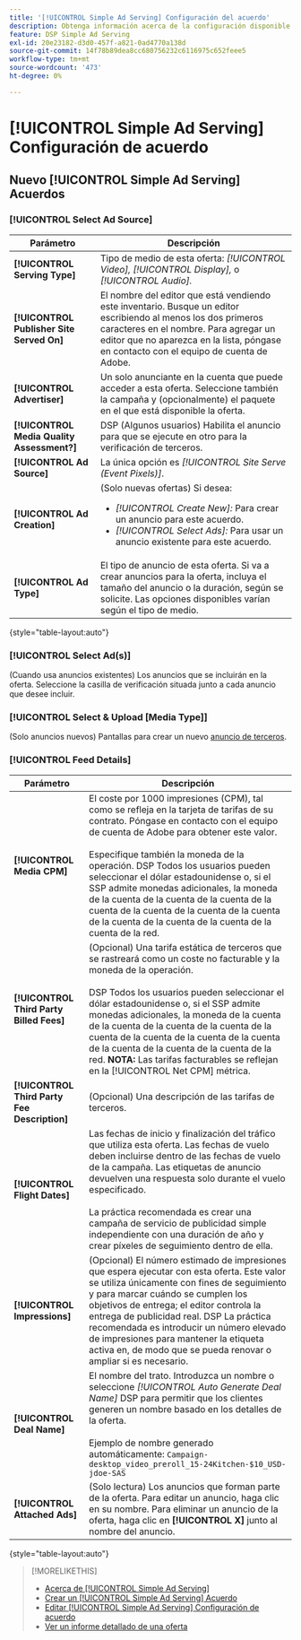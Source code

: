 ```yaml
---
title: '[!UICONTROL Simple Ad Serving] Configuración del acuerdo'
description: Obtenga información acerca de la configuración disponible para [!UICONTROL Simple Ad Serving] ofertas.
feature: DSP Simple Ad Serving
exl-id: 20e23182-d3d0-457f-a821-0ad4770a138d
source-git-commit: 14f78b89dea8cc680756232c6116975c652feee5
workflow-type: tm+mt
source-wordcount: '473'
ht-degree: 0%

---
```


# [!UICONTROL Simple Ad Serving] Configuración de acuerdo

## Nuevo [!UICONTROL Simple Ad Serving] Acuerdos

### [!UICONTROL Select Ad Source]

| Parámetro | Descripción |
|-----------|-------------|
| **[!UICONTROL Serving Type]** | Tipo de medio de esta oferta: *[!UICONTROL Video],* *[!UICONTROL Display],* o *[!UICONTROL Audio].* |
| **[!UICONTROL Publisher Site Served On]** | El nombre del editor que está vendiendo este inventario. Busque un editor escribiendo al menos los dos primeros caracteres en el nombre. Para agregar un editor que no aparezca en la lista, póngase en contacto con el equipo de cuenta de Adobe. |
| **[!UICONTROL Advertiser]** | Un solo anunciante en la cuenta que puede acceder a esta oferta. Seleccione también la campaña y (opcionalmente) el paquete en el que está disponible la oferta. |
| **[!UICONTROL Media Quality Assessment?]** | DSP (Algunos usuarios) Habilita el anuncio para que se ejecute en otro para la verificación de terceros. <!-- Who can select this? It's disabled for me. Need to see if there are additional fields when this is enabled. --> |
| **[!UICONTROL Ad Source]** | La única opción es *[!UICONTROL Site Serve (Event Pixels)]*. |
| **[!UICONTROL Ad Creation]** | (Solo nuevas ofertas) Si desea:<ul><li>*[!UICONTROL Create New]:* Para crear un anuncio para este acuerdo.</li><li>*[!UICONTROL Select Ads]:* Para usar un anuncio existente para este acuerdo.</li></ul> |
| **[!UICONTROL Ad Type]** | El tipo de anuncio de esta oferta. Si va a crear anuncios para la oferta, incluya el tamaño del anuncio o la duración, según se solicite. Las opciones disponibles varían según el tipo de medio. |

{style=&quot;table-layout:auto&quot;}

### [!UICONTROL Select Ad(s)]

(Cuando usa anuncios existentes) Los anuncios que se incluirán en la oferta. Seleccione la casilla de verificación situada junto a cada anuncio que desee incluir.

### [!UICONTROL Select & Upload [Media Type]]

(Solo anuncios nuevos) Pantallas para crear un nuevo [anuncio de terceros](/help/dsp/campaign-management/ads/ad-create-multiple.md).

### [!UICONTROL Feed Details]

| Parámetro | Descripción |
|-----------|-------------|
| **[!UICONTROL Media CPM]** | El coste por 1000 impresiones (CPM), tal como se refleja en la tarjeta de tarifas de su contrato. Póngase en contacto con el equipo de cuenta de Adobe para obtener este valor. <br><br>Especifique también la moneda de la operación. DSP Todos los usuarios pueden seleccionar el dólar estadounidense o, si el SSP admite monedas adicionales, la moneda de la cuenta de la cuenta de la cuenta de la cuenta de la cuenta de la cuenta de la cuenta de la cuenta de la cuenta de la cuenta de la cuenta de la red. |
| **[!UICONTROL Third Party Billed Fees]** | (Opcional) Una tarifa estática de terceros que se rastreará como un coste no facturable y la moneda de la operación.<br><br>DSP Todos los usuarios pueden seleccionar el dólar estadounidense o, si el SSP admite monedas adicionales, la moneda de la cuenta de la cuenta de la cuenta de la cuenta de la cuenta de la cuenta de la cuenta de la cuenta de la cuenta de la cuenta de la cuenta de la red. **NOTA:** Las tarifas facturables se reflejan en la [!UICONTROL Net CPM] métrica. |
| **[!UICONTROL Third Party Fee Description]** | (Opcional) Una descripción de las tarifas de terceros. |
| **[!UICONTROL Flight Dates]** | Las fechas de inicio y finalización del tráfico que utiliza esta oferta. Las fechas de vuelo deben incluirse dentro de las fechas de vuelo de la campaña. Las etiquetas de anuncio devuelven una respuesta solo durante el vuelo especificado.<br><br> La práctica recomendada es crear una campaña de servicio de publicidad simple independiente con una duración de año y crear píxeles de seguimiento dentro de ella. |
| **[!UICONTROL Impressions]** | (Opcional) El número estimado de impresiones que espera ejecutar con esta oferta. Este valor se utiliza únicamente con fines de seguimiento y para marcar cuándo se cumplen los objetivos de entrega; el editor controla la entrega de publicidad real. DSP La práctica recomendada es introducir un número elevado de impresiones para mantener la etiqueta activa en, de modo que se pueda renovar o ampliar si es necesario. |
| **[!UICONTROL Deal Name]** | El nombre del trato. Introduzca un nombre o seleccione *[!UICONTROL Auto Generate Deal Name]* DSP para permitir que los clientes generen un nombre basado en los detalles de la oferta.<br><br>Ejemplo de nombre generado automáticamente: `Campaign-desktop_video_preroll_15-24Kitchen-$10_USD-jdoe-SAS` |
| **[!UICONTROL Attached Ads]** | (Solo lectura) Los anuncios que forman parte de la oferta. Para editar un anuncio, haga clic en su nombre. Para eliminar un anuncio de la oferta, haga clic en **[!UICONTROL X]** junto al nombre del anuncio. |

{style=&quot;table-layout:auto&quot;}

<!-- 
## Existing Simple Ad Serving Deals

Changes aren't applied retroactively.
-->

<!-- completely different settings layout, so need a separate section for them -->

<!-- From Abhinav: Editable fields are Name, Start & End date, Impressions & CPM. Changes are not applied retroactively.

But I see:

| Parameter | Description |
|-----------|-------------|

| **[!UICONTROL Are you using Deal ID?] | (Read-only) Whether the deal was set up as a [!UICONTROL Deal ID] (*[!DNL Yes]*)  or a [!UICONTROL Simple Ad Serving] deal (*[!DNL No]*). |
| **[!UICONTROL Inventory Type] | (Read-only) The inventory type for the deal. |
| **[!UICONTROL Feed Name] | The name of the [!UICONTROL Simple Ad Serving] deal. |
| **[!UICONTROL Publisher Ad Server] | (Read-only)  |
| **[!UICONTROL Publisher maximum ad length] | The maximum length of the ad, per the publisher. |
| **[!UICONTROL Publisher minimum ad length] | The minimum length of the ad, per the publisher. |
| **[!UICONTROL Fill Type] | (Read-only)  |
| **[!UICONTROL Contracted CPM] | This field is required if billing through TubeMogul, but enter your CPM in this field to track your actual spend. |
| **[!UICONTROL 3rd party technology CPM] | (Optional)  |
| **[!UICONTROL Planned Flight Dates] | The beginning and end dates for the deal flight. These dates don't control ad delivery but are used to track delivery pacing. **THIS IS CONTRARY TO WHAT THE NEW DEAL SETTINGS ABOVE, FROM ABHINAV, SAY**> |
| **[!UICONTROL Target Impressions] | (Optional) The estimated number of impressions you expect to run using this deal. This value is used for tracking purposes only and to flag when delivery goals are met; the publisher controls actual ad delivery. The best practice is to enter a high number of impressions to keep the tag active within DSP so it can be renewed or extended if needed. |
 -->

>[!MORELIKETHIS]
>
>* [Acerca de [!UICONTROL Simple Ad Serving]](simple-deal-about.md)
>* [Crear un [!UICONTROL Simple Ad Serving] Acuerdo](simple-deal-create.md)
>* [Editar [!UICONTROL Simple Ad Serving] Configuración de acuerdo](simple-deal-edit.md)
>* [Ver un informe detallado de una oferta](/help/dsp/inventory/deal-view-report.md)


<!-- add back when reimplemented:
>* [View Event-Tracking Pixels for a [!UICONTROL Simple Ad Serving] Deal](simple-deal-show-pixels.md)
-->
